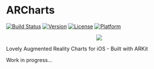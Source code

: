# ARCharts
[![Build Status](https://travis-ci.org/Boris-Em/ARCharts.svg?branch=master)](https://travis-ci.org/Boris-Em/ARCharts)
[![Version](https://img.shields.io/cocoapods/v/ARCharts.svg?style=flat)](http://cocoadocs.org/docsets/BEMCheckBox)
[![License](https://img.shields.io/cocoapods/l/ARCharts.svg?style=flat)](http://cocoadocs.org/docsets/BEMCheckBox)
[![Platform](https://img.shields.io/cocoapods/p/ARCharts.svg?style=flat)](http://cocoadocs.org/docsets/BEMCheckBox)

<p align="center"><img src="https://image.ibb.co/mzOvZk/ARCharts_Logo.jpg"/></p>	


Lovely Augmented Reality Charts for iOS - Built with ARKit

Work in progress...
